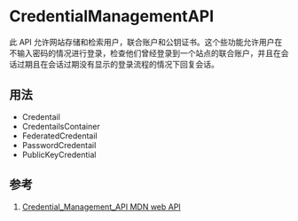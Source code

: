 # CredentialManagementAPI

此 API 允许网站存储和检索用户，联合账户和公钥证书。这个些功能允许用户在不输入密码的情况进行登录，检查他们曾经登录到一个站点的联合账户，并且在会话过期且在会话过期没有显示的登录流程的情况下回复会话。

## 用法

- Credentail
- CredentailsContainer
- FederatedCredentail
- PasswordCredentail
- PublicKeyCredential

## 参考

1. [Credential_Management_API MDN web API](https://developer.mozilla.org/zh-CN/docs/Web/API/Credential_Management_API)
